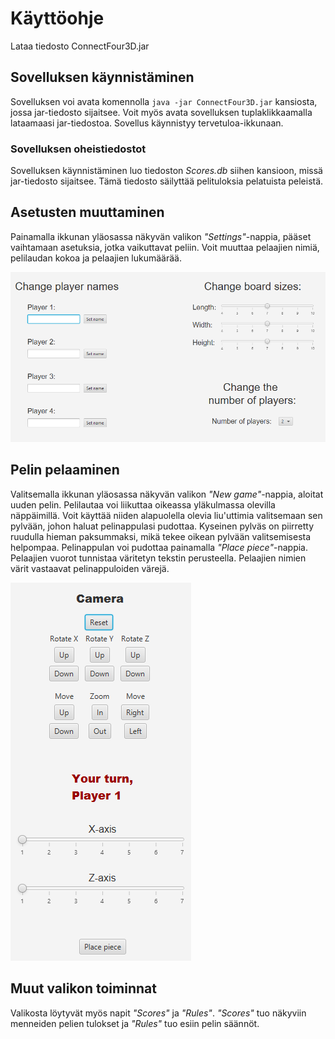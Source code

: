 # Käyttöohje

Lataa tiedosto ConnectFour3D.jar

## Sovelluksen käynnistäminen

Sovelluksen voi avata komennolla `java -jar ConnectFour3D.jar` kansiosta, jossa jar-tiedosto sijaitsee. Voit myös avata sovelluksen tuplaklikkaamalla lataamaasi jar-tiedostoa. Sovellus käynnistyy tervetuloa-ikkunaan.

### Sovelluksen oheistiedostot

Sovelluksen käynnistäminen luo tiedoston *Scores.db* siihen kansioon, missä jar-tiedosto sijaitsee. Tämä tiedosto säilyttää pelituloksia pelatuista peleistä.

## Asetusten muuttaminen

Painamalla ikkunan yläosassa näkyvän valikon *"Settings"*-nappia, pääset vaihtamaan asetuksia, jotka vaikuttavat peliin. Voit muuttaa pelaajien nimiä, pelilaudan kokoa ja pelaajien lukumäärää.

<img src="https://raw.githubusercontent.com/pyigyli/ot-harjoitustyo/master/harjoitustyo/ConnectFour3D/dokumentaatio/kuvat/asetukset.png">

## Pelin pelaaminen

Valitsemalla ikkunan yläosassa näkyvän valikon *"New game"*-nappia, aloitat uuden pelin. Pelilautaa voi liikuttaa oikeassa yläkulmassa olevilla näppäimillä. Voit käyttää niiden alapuolella olevia liu'uttimia valitsemaan sen pylvään, johon haluat pelinappulasi pudottaa. Kyseinen pylväs on piirretty ruudulla hieman paksummaksi, mikä tekee oikean pylvään valitsemisesta helpompaa. Pelinappulan voi pudottaa painamalla *"Place piece"*-nappia.
Pelaajien vuorot tunnistaa väritetyn tekstin perusteella. Pelaajien nimien värit vastaavat pelinappuloiden värejä.

<img src="https://raw.githubusercontent.com/pyigyli/ot-harjoitustyo/master/harjoitustyo/ConnectFour3D/dokumentaatio/kuvat/pelaaminen.png">

## Muut valikon toiminnat

Valikosta löytyvät myös napit *"Scores"* ja *"Rules"*. *"Scores"* tuo näkyviin menneiden pelien tulokset ja *"Rules"* tuo esiin pelin säännöt.